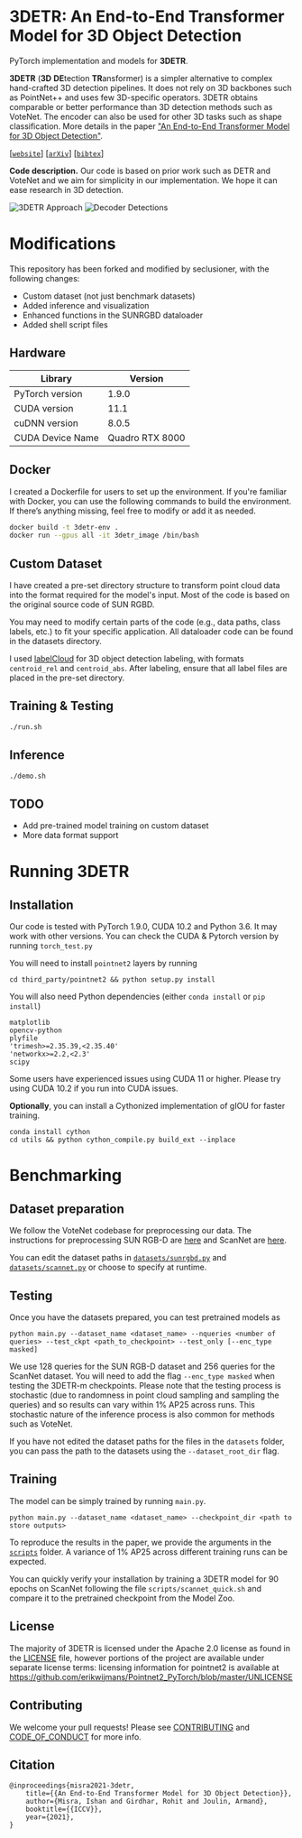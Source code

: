 # 3DETR: An End-to-End Transformer Model for 3D Object Detection

PyTorch implementation and models for **3DETR**.

**3DETR** (**3D** **DE**tection **TR**ansformer) is a simpler alternative to complex hand-crafted 3D detection pipelines.
It does not rely on 3D backbones such as PointNet++ and uses few 3D-specific operators.
3DETR obtains comparable or better performance than 3D detection methods such as VoteNet.
The encoder can also be used for other 3D tasks such as shape classification.
More details in the paper ["An End-to-End Transformer Model for 3D Object Detection"](http://arxiv.org/abs/2109.08141).

[[`website`](https://facebookresearch.github.io/3detr)] [[`arXiv`](http://arxiv.org/abs/2109.08141)] [[`bibtex`](#Citation)]

**Code description.** Our code is based on prior work such as DETR and VoteNet and we aim for simplicity in our implementation. We hope it can ease research in 3D detection.

![3DETR Approach](.github/approach.jpg)
![Decoder Detections](.github/decoder_detections.jpg)

# Modifications
This repository has been forked and modified by seclusioner, with the following changes:
- Custom dataset (not just benchmark datasets)
- Added inference and visualization
- Enhanced functions in the SUNRGBD dataloader
- Added shell script files

## Hardware
|       Library       |      Version       |
|---------------------|--------------------|
| PyTorch version     | 1.9.0              |
| CUDA version        | 11.1               |
| cuDNN version       | 8.0.5              |
| CUDA Device Name    | Quadro RTX 8000    |

## Docker
I created a Dockerfile for users to set up the environment. If you're familiar with Docker, you can use the following commands to build the environment. If there’s anything missing, feel free to modify or add it as needed.

``` bash
docker build -t 3detr-env .
docker run --gpus all -it 3detr_image /bin/bash
```

## Custom Dataset
I have created a pre-set directory structure to transform point cloud data into the format required for the model's input. Most of the code is based on the original source code of SUN RGBD.

You may need to modify certain parts of the code (e.g., data paths, class labels, etc.) to fit your specific application. All dataloader code can be found in the datasets directory.

I used [labelCloud](https://ch-sa.github.io/labelCloud/) for 3D object detection labeling, with formats `centroid_rel` and `centroid_abs`. After labeling, ensure that all label files are placed in the pre-set directory.

## Training & Testing
```bash
./run.sh
```

## Inference

``` bash
./demo.sh
```

## TODO
- Add pre-trained model training on custom dataset
- More data format support

# Running 3DETR

## Installation
Our code is tested with PyTorch 1.9.0, CUDA 10.2 and Python 3.6. It may work with other versions. You can check the CUDA & Pytorch version by running `torch_test.py`

You will need to install `pointnet2` layers by running

```
cd third_party/pointnet2 && python setup.py install
```

You will also need Python dependencies (either `conda install` or `pip install`)

```
matplotlib
opencv-python
plyfile
'trimesh>=2.35.39,<2.35.40'
'networkx>=2.2,<2.3'
scipy
```

Some users have experienced issues using CUDA 11 or higher. Please try using CUDA 10.2 if you run into CUDA issues.

**Optionally**, you can install a Cythonized implementation of gIOU for faster training.
```
conda install cython
cd utils && python cython_compile.py build_ext --inplace
```

# Benchmarking

## Dataset preparation

We follow the VoteNet codebase for preprocessing our data.
The instructions for preprocessing SUN RGB-D are [here](https://github.com/facebookresearch/votenet/tree/main/sunrgbd) and ScanNet are [here](https://github.com/facebookresearch/votenet/tree/main/scannet).

You can edit the dataset paths in [`datasets/sunrgbd.py`](datasets/sunrgbd.py#L36) and [`datasets/scannet.py`](datasets/scannet.py#L23-L24) or choose to specify at runtime.

## Testing

Once you have the datasets prepared, you can test pretrained models as

```
python main.py --dataset_name <dataset_name> --nqueries <number of queries> --test_ckpt <path_to_checkpoint> --test_only [--enc_type masked]
```

We use 128 queries for the SUN RGB-D dataset and 256 queries for the ScanNet dataset.
You will need to add the flag `--enc_type masked` when testing the 3DETR-m checkpoints.
Please note that the testing process is stochastic (due to randomness in point cloud sampling and sampling the queries) and so results can vary within 1% AP25 across runs.
This stochastic nature of the inference process is also common for methods such as VoteNet.

If you have not edited the dataset paths for the files in the `datasets` folder, you can pass the path to the datasets using the `--dataset_root_dir` flag.

## Training

The model can be simply trained by running `main.py`.
```
python main.py --dataset_name <dataset_name> --checkpoint_dir <path to store outputs>
```

To reproduce the results in the paper, we provide the arguments in the [`scripts`](scripts/) folder.
A variance of 1% AP25 across different training runs can be expected.

You can quickly verify your installation by training a 3DETR model for 90 epochs on ScanNet following the file `scripts/scannet_quick.sh` and compare it to the pretrained checkpoint from the Model Zoo.

## License
The majority of 3DETR is licensed under the Apache 2.0 license as found in the [LICENSE](LICENSE) file, however portions of the project are available under separate license terms: licensing information for pointnet2 is available at https://github.com/erikwijmans/Pointnet2_PyTorch/blob/master/UNLICENSE

## Contributing
We welcome your pull requests! Please see [CONTRIBUTING](CONTRIBUTING.md) and [CODE_OF_CONDUCT](CODE_OF_CONDUCT.md) for more info.

## Citation
```
@inproceedings{misra2021-3detr,
    title={{An End-to-End Transformer Model for 3D Object Detection}},
    author={Misra, Ishan and Girdhar, Rohit and Joulin, Armand},
    booktitle={{ICCV}},
    year={2021},
}
```
